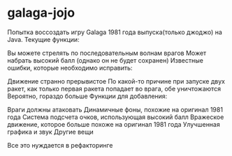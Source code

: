 # galaga-jojo







Попытка воссоздать игру Galaga 1981 года выпуска(только джоджо) на Java. 
Текущие функции:

Вы можете стрелять по последовательным волнам врагов
Может набрать высокий балл (однако он не будет сохранен)
Известные ошибки, которые необходимо исправить:

Движение странно прерывистое
По какой-то причине при запуске двух ракет, как только первая ракета попадает во врага, обе уничтожаются
Вероятно, гораздо больше
Функции для добавления:

Враги должны атаковать
Динамичные фоны, похожие на оригинал 1981 года
Система подсчета очков, использующая высокий балл
Вражеское движение, которое больше похоже на оригинал 1981 года
Улучшенная графика и звук
Другие вещи

Все это нуждается в рефакторинге
